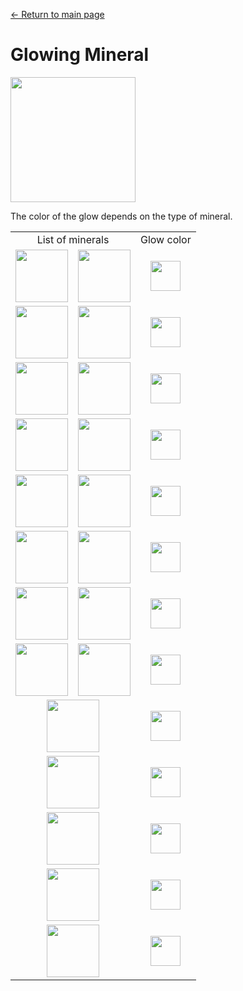[← Return to main page](../)
# Glowing Mineral

<img src="https://i.imgur.com/85qqFOd.png" width="200"/>

The color of the glow depends on the type of mineral.

<table>
    <tr>
        <td align="center" colspan="2">List of minerals</td>
        <td align="center">Glow color</td>
    </tr>
    <tr>
        <td><img src="https://i.imgur.com/sFVztRz.png" height="84"/></td>
        <td><img src="https://i.imgur.com/44PPjzu.png" height="84"/></td>
        <td align="center"><img src="https://singlecolorimage.com/get/555555/40x40" height="48"/></td>
    </tr>
    <tr>
        <td><img src="https://i.imgur.com/ZLRGdJL.png" height="84"/></td>
        <td><img src="https://i.imgur.com/YRTKFiz.png" height="84"/></td>
        <td align="center"><img src="https://singlecolorimage.com/get/ffffff/40x40" height="48"/></td>
    </tr>
    <tr>
        <td><img src="https://i.imgur.com/uPhXgIR.png" height="84"/></td>
        <td><img src="https://i.imgur.com/ABY6j8v.png" height="84"/></td>
        <td align="center"><img src="https://singlecolorimage.com/get/ffaa00/40x40" height="48"/></td>
    </tr>
    <tr>
        <td><img src="https://i.imgur.com/IZVhOm8.png" height="84"/></td>
        <td><img src="https://i.imgur.com/UT5qnxl.png" height="84"/></td>
        <td align="center"><img src="https://singlecolorimage.com/get/ffff55/40x40" height="48"/></td>
    </tr>
    <tr>
        <td><img src="https://i.imgur.com/2lsFY1N.png" height="84"/></td>
        <td><img src="https://i.imgur.com/5by52pw.png" height="84"/></td>
        <td align="center"><img src="https://singlecolorimage.com/get/ff5555/40x40" height="48"/></td>
    </tr>
    <tr>
        <td><img src="https://i.imgur.com/Q01XmQk.png" height="84"/></td>
        <td><img src="https://i.imgur.com/hhPTQwH.png" height="84"/></td>
        <td align="center"><img src="https://singlecolorimage.com/get/55ff55/40x40" height="48"/></td>
    </tr>
    <tr>
        <td><img src="https://i.imgur.com/NIvGiZs.png" height="84"/></td>
        <td><img src="https://i.imgur.com/GTERsRx.png" height="84"/></td>
        <td align="center"><img src="https://singlecolorimage.com/get/5555ff/40x40" height="48"/></td>
    </tr>
    <tr>
        <td><img src="https://i.imgur.com/fBHlqmO.png" height="84"/></td>
        <td><img src="https://i.imgur.com/Mzpmzrz.png" height="84"/></td>
        <td align="center"><img src="https://singlecolorimage.com/get/55ffff/40x40" height="48"/></td>
    </tr>
    <tr>
        <td colspan="2" align="center"><img src="https://i.imgur.com/OvG2CIa.png" height="84"/></td>
        <td align="center"><img src="https://singlecolorimage.com/get/ffff55/40x40" height="48"/></td>
    </tr>
    <tr>
        <td colspan="2" align="center"><img src="https://i.imgur.com/sRVdaVs.png" height="84"/></td>
        <td align="center"><img src="https://singlecolorimage.com/get/ffffff/40x40" height="48"/></td>
    </tr>
    <tr>
        <td colspan="2" align="center"><img src="https://i.imgur.com/JOngIuR.png" height="84"/></td>
        <td align="center"><img src="https://singlecolorimage.com/get/aa0000/40x40" height="48"/></td>
    </tr>
    <tr>
        <td colspan="2" align="center"><img src="https://i.imgur.com/l81nDIS.png" height="84"/></td>
        <td align="center"><img src="https://singlecolorimage.com/get/ffff55/40x40" height="48"/></td>
    </tr>
    <tr>
        <td colspan="2" align="center"><img src="https://i.imgur.com/5JcMq75.png" height="84"/></td>
        <td align="center"><img src="https://singlecolorimage.com/get/ff55ff/40x40" height="48"/></td>
    </tr>
</table>
